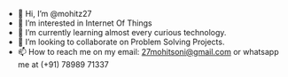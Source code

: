 - 👋 Hi, I’m @mohitz27
- 👀 I’m interested in Internet Of Things
- 🌱 I’m currently learning almost every curious technology.
- 💞️ I’m looking to collaborate on Problem Solving Projects.
- 📫 How to reach me on my email: 27mohitsoni@gmail.com or whatsapp me at (+91) 78989 71337
<!---
mohitz27/mohitz27 is a ✨ special ✨ repository because its `README.md` (this file) appears on your GitHub profile.
You can click the Preview link to take a look at your changes.
--->
